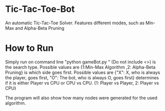 # Tic-Tac-Toe-Bot
An automatic Tic-Tac-Toe Solver. Features different modes, such as Min-Max and Alpha-Beta Pruning

# How to Run

Simply run on command line "python gameBot.py <SearchMode> <First> <PlayerMode>" (Do not include <>) 
<SearchMode> is the search type. Possible values are {1:Min-Max Algorithm ,2: Alpha-Beta Pruning}
<First> is which side goes first. Possible values are {"X": X, who is always the player, goes first, "O": The bot, who is always O, goes first}
<PlayerMode> determines if it is either Player vs CPU or CPU vs CPU. {1: Player vs Player, 2: Player vs CPU}

The program will also show how many nodes were generated for the used algorithm.
